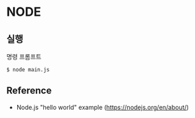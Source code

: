 # NODE


## 실행
명령 프롬프트
```
$ node main.js
```

## Reference
* Node.js "hello world" example (https://nodejs.org/en/about/)
